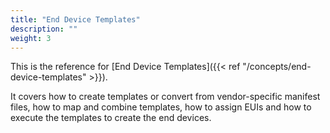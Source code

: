 ```yaml
---
title: "End Device Templates"
description: ""
weight: 3
---
```


This is the reference for [End Device Templates]({{< ref "/concepts/end-device-templates" >}}).

It covers how to create templates or convert from vendor-specific manifest files, how to map and combine templates, how to assign EUIs and how to execute the templates to create the end devices.
